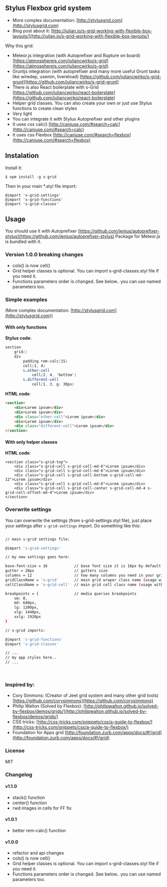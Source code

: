 ## Stylus Flexbox grid system

- More complex documentation: [http://stylusgrid.com](http://stylusgrid.com)
- Blog post about it: [http://julian.io/s-grid-working-with-flexible-box-layouts/](http://julian.io/s-grid-working-with-flexible-box-layouts/)

Why this grid:

* Meteor.js integration (with Autoprefixer and Rupture on board) [https://atmospherejs.com/juliancwirko/s-grid](https://atmospherejs.com/juliancwirko/s-grid)
* Gruntjs integration (with autoprefixer and many more useful Grunt tasks like wiredep, usemin, livereload) [https://github.com/juliancwirko/s-grid-grunt](https://github.com/juliancwirko/s-grid-grunt)
* There is also React boilerplate with s-Grid [https://github.com/juliancwirko/react-boilerplate](https://github.com/juliancwirko/react-boilerplate)
* Helper grid classes. You can also create your own or just use Stylus functions to create clean styles
* Very light
* You can integrate it with Stylus Autoprefixer and other plugins
* It uses css calc() [http://caniuse.com/#search=calc](http://caniuse.com/#search=calc)
* It uses css Flexbox [http://caniuse.com/#search=flexbox](http://caniuse.com/#search=flexbox)

## Instalation

Install it:

```
$ npm install -g s-grid
```

Then in your main *.styl file import:

```
@import 's-grid-settings'
@import 's-grid-functions'
@import 's-grid-classes'
```

## Usage

You should use it with Autoprefixer [https://github.com/jenius/autoprefixer-stylus](https://github.com/jenius/autoprefixer-stylus)
Package for Meteor.js is bundled with it.

### Version 1.0.0 breaking changes

- cols() is now cell()
- Grid helper classes is optional. You can import s-grid-classes.styl file if you need it.
- Functions parameters order is changed. See below.. you can use named parameters too.

### Simple examples
(More complex documentation: [http://stylusgrid.com](http://stylusgrid.com))

#### With only functions

**Stylus code**:
```css
section
    grid()
    div
        padding rem-calc(15)
        cell(1, 4)
        &.other-cell
            cell(2, 4, 'bottom')
        &.different-cell
            cell(1, 3, g: 30px)
```

**HTML code**:
```html
<section>
    <div>Lorem ipsum</div>
    <div>Lorem ipsum</div>
    <div class="other-cell">Lorem ipsum</div>
    <div>Lorem ipsum</div>
    <div class="different-cell">Lorem ipsum</div>
</section>
```

#### With only helper classes

**HTML code**:
```
<section class="s-grid-top">
    <div class="s-grid-cell s-grid-cell-md-6">Lorem ipsum</div>
    <div class="s-grid-cell s-grid-cell-md-6">Lorem ipsum</div>
    <div class="s-grid-cell s-grid-cell-bottom s-grid-cell-md-12">Lorem ipsum</div>
    <div class="s-grid-cell s-grid-cell-md-6">Lorem ipsum</div>
    <div class="s-grid-cell s-grid-cell-center s-grid-cell-md-4 s-grid-cell-offset-md-4">Lorem ipsum</div>
</section>
```

### Overwrite settings

You can overwrite the settings (from s-grid-settings.styl file), just place your settings after `s-grid-settings` import. Do something like this:

```bash

// main s-grid settings file:

@import 's-grid-settings'

// my new settings goes here:

base-font-size = 16            // base font size it is 16px by default it is used to calculate rem sizes
gutter = 20px                  // gutters size
columns = 12                   // how many columns you need in your grid (usage with helper classes)
gridClassName = 's-grid'       // main grid wraper class name (usage with helper classes)
cellClassName = 's-grid-cell'  // main grid cell class name (usage with helper classes)

breakpoints = {                // media queries breakpoints
    sm: 0,
    md: 640px,
    lg: 1200px,
    xlg: 1440px,
    xxlg: 1920px
}

// s-grid imports:

@import 's-grid-functions'
@import 's-grid-classes'

// ...
// my app styles here..
// ...
```

&nbsp;

### Inspired by:

* Cory Simmons: (Creator of Jeet grid system and many other grid tools) [https://github.com/corysimmons](https://github.com/corysimmons)
* Philip Walton (Solved by Flexbox): [http://philipwalton.github.io/solved-by-flexbox/demos/grids/](http://philipwalton.github.io/solved-by-flexbox/demos/grids/)
* CSS tricks: [http://css-tricks.com/snippets/css/a-guide-to-flexbox/](http://css-tricks.com/snippets/css/a-guide-to-flexbox/)
* Foundation for Apps grid [http://foundation.zurb.com/apps/docs/#!/grid](http://foundation.zurb.com/apps/docs/#!/grid)

### License

MIT

### Changelog

#### v1.1.0
- stack() function
- center() function
- rwd images in cells for FF fix

#### v1.0.1
- better rem-calc() function

#### v1.0.0
- refactor and api changes
- cols() is now cell()
- Grid helper classes is optional. You can import s-grid-classes.styl file if you need it.
- Functions parameters order is changed. See below.. you can use named parameters too.
